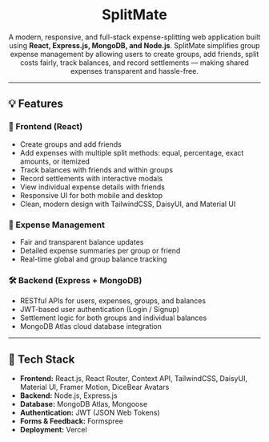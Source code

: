 <div align="center">
  <h1>SplitMate</h1>
  <p>
    A modern, responsive, and full-stack expense-splitting web application built using <b>React, Express.js, MongoDB, and Node.js</b>.  
    SplitMate simplifies group expense management by allowing users to create groups, add friends, split costs fairly, track balances, and record settlements — making shared expenses transparent and hassle-free.
  </p>
</div>

---

## 💡 Features

### 🔎 Frontend (React)
- Create groups and add friends  
- Add expenses with multiple split methods: equal, percentage, exact amounts, or itemized  
- Track balances with friends and within groups  
- Record settlements with interactive modals  
- View individual expense details with friends  
- Responsive UI for both mobile and desktop  
- Clean, modern design with TailwindCSS, DaisyUI, and Material UI  

### 🧮 Expense Management
- Fair and transparent balance updates  
- Detailed expense summaries per group or friend  
- Real-time global and group balance tracking  

### 🛠️ Backend (Express + MongoDB)
- RESTful APIs for users, expenses, groups, and balances  
- JWT-based user authentication (Login / Signup)  
- Settlement logic for both groups and individual balances  
- MongoDB Atlas cloud database integration  

---

## 🧰 Tech Stack
- **Frontend:** React.js, React Router, Context API, TailwindCSS, DaisyUI, Material UI, Framer Motion, DiceBear Avatars  
- **Backend:** Node.js, Express.js  
- **Database:** MongoDB Atlas, Mongoose  
- **Authentication:** JWT (JSON Web Tokens)  
- **Forms & Feedback:** Formspree  
- **Deployment:** Vercel  
